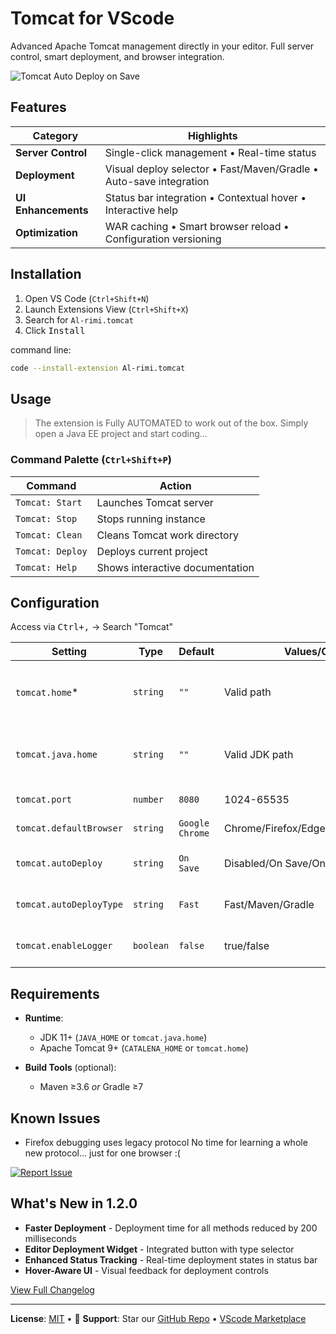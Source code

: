 # Tomcat for VScode
Advanced Apache Tomcat management directly in your editor. Full server control, smart deployment, and browser integration.

![Tomcat Auto Deploy on Save](resources/tomcat-auto-ex.gif)

## Features

| Category               | Highlights                                                           |
|------------------------|----------------------------------------------------------------------|
| **Server Control**     | Single-click management • Real-time status                           |
| **Deployment**         | Visual deploy selector • Fast/Maven/Gradle • Auto-save integration   |
| **UI Enhancements**    | Status bar integration • Contextual hover • Interactive help         |
| **Optimization**       | WAR caching • Smart browser reload • Configuration versioning        |


## Installation

1. Open VS Code (`Ctrl+Shift+N`)
2. Launch Extensions View (`Ctrl+Shift+X`)
3. Search for `Al-rimi.tomcat`
4. Click <kbd>Install</kbd>

command line:
```bash
code --install-extension Al-rimi.tomcat
```

## Usage
> The extension is Fully AUTOMATED to work out of the box. Simply open a Java EE project and start coding...

### Command Palette (`Ctrl+Shift+P`)

| Command                | Action                                      |
|------------------------|---------------------------------------------|
| `Tomcat: Start`        | Launches Tomcat server                      |
| `Tomcat: Stop`         | Stops running instance                      | 
| `Tomcat: Clean`        | Cleans Tomcat work directory                |
| `Tomcat: Deploy`       | Deploys current project                     | 
| `Tomcat: Help`         | Shows interactive documentation             |

## Configuration

Access via <kbd>Ctrl+,</kbd> → Search "Tomcat"

| Setting                | Type    | Default       | Values/Options                         | Description                                      |
|------------------------|---------|---------------|----------------------------------------|--------------------------------------------------|
| `tomcat.home`*         | `string`|`""`           | Valid path                             | Tomcat installation directory (e.g., `C:\Java\apache-tomcat-11.0.4`)|
| `tomcat.java.home`     | `string`|`""`           | Valid JDK path                         | JDK installation path (e.g., `C:\Program Files\Java\jdk-21`)   |
| `tomcat.port`          | `number`|`8080`         | 1024-65535                             | Tomcat server listen port                        |
| `tomcat.defaultBrowser`| `string`|`Google Chrome`| Chrome/Firefox/Edge/Safari/Brave/Opera | Browser for app launch & debug                   |
| `tomcat.autoDeploy`    | `string`| `On Save`     | Disabled/On Save/On Ctrl+S             | Automatic deployment trigger                     |
| `tomcat.autoDeployType`| `string`| `Fast`        | Fast/Maven/Gradle                      | Deployment strategy for auto-deploy              |
| `tomcat.enableLogger`  |`boolean`| `false`       | true/false                             | Toggle logging in Output channel                 |

## Requirements

- **Runtime**:
  - JDK 11+ (`JAVA_HOME` or `tomcat.java.home`)
  - Apache Tomcat 9+ (`CATALENA_HOME` or `tomcat.home`)
  
- **Build Tools** (optional):
  - Maven ≥3.6 *or* Gradle ≥7

## Known Issues

- Firefox debugging uses legacy protocol No time for learning a whole new protocol... just for one browser :(

[![Report Issue](https://img.shields.io/badge/-Report_Issue-red?style=flat-square)](https://github.com/Al-rimi/tomcat/issues)

## What's New in 1.2.0
- **Faster Deployment** - Deployment time for all methods reduced by 200 milliseconds
- **Editor Deployment Widget** - Integrated button with type selector
- **Enhanced Status Tracking** - Real-time deployment states in status bar
- **Hover-Aware UI** - Visual feedback for deployment controls

[View Full Changelog](#changelog)

---

**License**: [MIT](LICENSE) • 💖 **Support**: Star our [GitHub Repo](https://github.com/Al-rimi/tomcat) • [VScode Marketplace](https://marketplace.visualstudio.com/items?itemName=Al-rimi.tomcat)